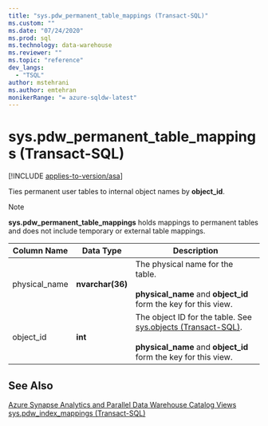 ```yaml
---
title: "sys.pdw_permanent_table_mappings (Transact-SQL)"
ms.custom: ""
ms.date: "07/24/2020"
ms.prod: sql
ms.technology: data-warehouse
ms.reviewer: ""
ms.topic: "reference"
dev_langs: 
  - "TSQL"
author: mstehrani
ms.author: emtehran
monikerRange: "= azure-sqldw-latest"
---
```

# sys.pdw_permanent_table_mappings (Transact-SQL)
[!INCLUDE [applies-to-version/asa](../../includes/applies-to-version/asa.md)]

  Ties permanent user tables to internal object names by **object_id**.  
  
> [!NOTE]
> **sys.pdw_permanent_table_mappings** holds mappings to permanent tables and does not include temporary or external table mappings.

|Column Name|Data Type|Description|  
|-----------------|---------------|-----------------|  
|physical_name|**nvarchar(36)**|The physical name for the table.<br /><br /> **physical_name** and **object_id** form the key for this view.||  
|object_id|**int**|The object ID for the table. See [sys.objects &#40;Transact-SQL&#41;](../../relational-databases/system-catalog-views/sys-objects-transact-sql.md).<br /><br /> **physical_name** and **object_id** form the key for this view.||  
  
## See Also  
 [Azure Synapse Analytics and Parallel Data Warehouse Catalog Views](../../relational-databases/system-catalog-views/sql-data-warehouse-and-parallel-data-warehouse-catalog-views.md)   
 [sys.pdw_index_mappings &#40;Transact-SQL&#41;](../../relational-databases/system-catalog-views/sys-pdw-index-mappings-transact-sql.md)  
  
  
